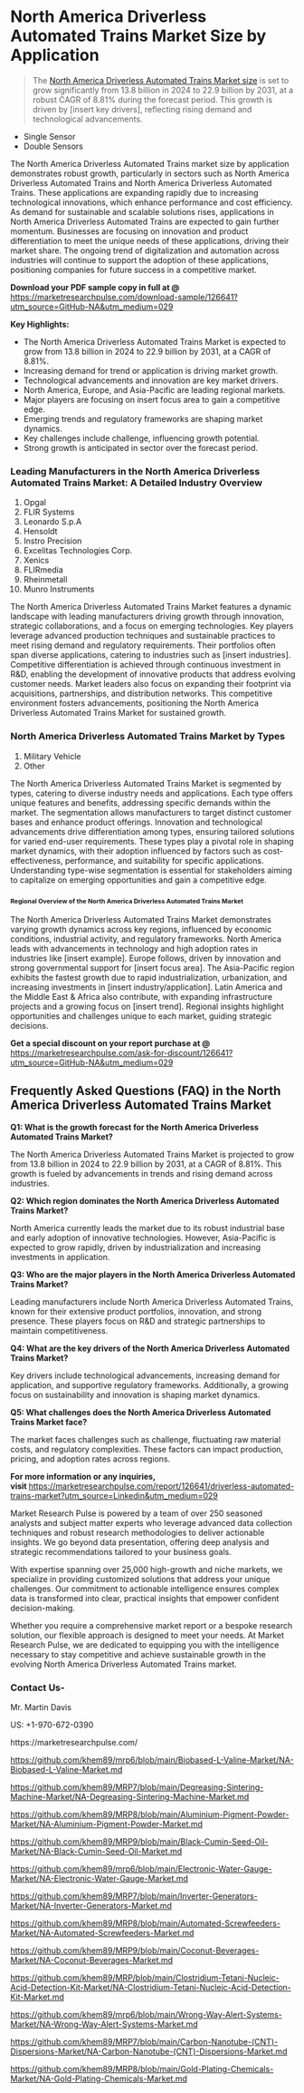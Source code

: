 <h1>North America Driverless Automated Trains Market&nbsp;Size by Application</h1><blockquote><p>The <a href="https://marketresearchpulse.com/download-sample/126641?utm_source=GitHub-NA&amp;utm_medium=029">North America Driverless Automated Trains Market size</a> is set to grow significantly from 13.8 billion in 2024 to 22.9 billion by 2031, at a robust CAGR of 8.81% during the forecast period. This growth is driven by [insert key drivers], reflecting rising demand and technological advancements.</p></blockquote><ul><li>Single Sensor<li> Double Sensors</li></ul><p>The North America Driverless Automated Trains market size by application demonstrates robust growth, particularly in sectors such as North America Driverless Automated Trains and North America Driverless Automated Trains. These applications are expanding rapidly due to increasing technological innovations, which enhance performance and cost efficiency. As demand for sustainable and scalable solutions rises, applications in North America Driverless Automated Trains are expected to gain further momentum. Businesses are focusing on innovation and product differentiation to meet the unique needs of these applications, driving their market share. The ongoing trend of digitalization and automation across industries will continue to support the adoption of these applications, positioning companies for future success in a competitive market.</p><p><strong>Download your PDF sample copy in full at @ </strong><a href="https://marketresearchpulse.com/download-sample/126641?utm_source=GitHub-NA&amp;utm_medium=029">https://marketresearchpulse.com/download-sample/126641?utm_source=GitHub-NA&amp;utm_medium=029</a></p><p><strong>Key Highlights: </strong></p><ul><li>The North America Driverless Automated Trains Market is expected to grow from 13.8 billion in 2024 to 22.9 billion by 2031, at a CAGR of 8.81%.</li><li>Increasing demand for trend or application is driving market growth.</li><li>Technological advancements and innovation are key market drivers.</li><li>North America, Europe, and Asia-Pacific are leading regional markets.</li><li>Major players are focusing on insert focus area to gain a competitive edge.</li><li>Emerging trends and regulatory frameworks are shaping market dynamics.</li><li>Key challenges include challenge, influencing growth potential.</li><li>Strong growth is anticipated in sector over the forecast period.</li></ul><h3>Leading Manufacturers in the North America Driverless Automated Trains Market: A Detailed Industry Overview</h3><ol><li>Opgal</li><li>FLIR Systems</li><li>Leonardo S.p.A</li><li>Hensoldt</li><li>Instro Precision</li><li>Excelitas Technologies Corp.</li><li>Xenics</li><li>FLIRmedia</li><li>Rheinmetall</li><li>Munro Instruments</li></ol><div class="flex max-w-full flex-col flex-grow"><div class="min-h-8 text-message flex w-full flex-col items-end gap-2 whitespace-normal break-words [.text-message+&amp;]:mt-5" dir="auto" data-message-author-role="assistant" data-message-id="fd8432e4-4910-450d-b182-61b7bfb0a01f" data-message-model-slug="gpt-4o"><div class="flex w-full flex-col gap-1 empty:hidden first:pt-[3px]"><div class="markdown prose w-full break-words dark:prose-invert light"><p>The North America Driverless Automated Trains Market features a dynamic landscape with leading manufacturers driving growth through innovation, strategic collaborations, and a focus on emerging technologies. Key players leverage advanced production techniques and sustainable practices to meet rising demand and regulatory requirements. Their portfolios often span diverse applications, catering to industries such as [insert industries]. Competitive differentiation is achieved through continuous investment in R&amp;D, enabling the development of innovative products that address evolving customer needs. Market leaders also focus on expanding their footprint via acquisitions, partnerships, and distribution networks. This competitive environment fosters advancements, positioning the North America Driverless Automated Trains Market for sustained growth.</p></div></div></div></div><h3>North America Driverless Automated Trains Market by Types</h3><ol><li>Military Vehicle<li> Other</li></ol><div class="flex max-w-full flex-col flex-grow"><div class="min-h-8 text-message flex w-full flex-col items-end gap-2 whitespace-normal break-words [.text-message+&amp;]:mt-5" dir="auto" data-message-author-role="assistant" data-message-id="084470be-0bb7-4664-bddf-5156b4f41249" data-message-model-slug="gpt-4o-mini"><div class="flex w-full flex-col gap-1 empty:hidden first:pt-[3px]"><div class="markdown prose w-full break-words dark:prose-invert light"><p>The North America Driverless Automated Trains Market is segmented by types, catering to diverse industry needs and applications. Each type offers unique features and benefits, addressing specific demands within the market. The segmentation allows manufacturers to target distinct customer bases and enhance product offerings. Innovation and technological advancements drive differentiation among types, ensuring tailored solutions for varied end-user requirements. These types play a pivotal role in shaping market dynamics, with their adoption influenced by factors such as cost-effectiveness, performance, and suitability for specific applications. Understanding type-wise segmentation is essential for stakeholders aiming to capitalize on emerging opportunities and gain a competitive edge.</p></div></div></div></div><h3><span style="font-size: 11px;">Regional Overview of the North America Driverless Automated Trains Market</span></h3><div class="flex max-w-full flex-col flex-grow"><div class="min-h-8 text-message flex w-full flex-col items-end gap-2 whitespace-normal break-words [.text-message+&amp;]:mt-5" dir="auto" data-message-author-role="assistant" data-message-id="e9038762-ce64-4e30-91c9-9bd413514231" data-message-model-slug="gpt-4o-mini"><div class="flex w-full flex-col gap-1 empty:hidden first:pt-[3px]"><div class="markdown prose w-full break-words dark:prose-invert light"><p>The North America Driverless Automated Trains Market demonstrates varying growth dynamics across key regions, influenced by economic conditions, industrial activity, and regulatory frameworks. North America leads with advancements in technology and high adoption rates in industries like [insert example]. Europe follows, driven by innovation and strong governmental support for [insert focus area]. The Asia-Pacific region exhibits the fastest growth due to rapid industrialization, urbanization, and increasing investments in [insert industry/application]. Latin America and the Middle East &amp; Africa also contribute, with expanding infrastructure projects and a growing focus on [insert trend]. Regional insights highlight opportunities and challenges unique to each market, guiding strategic decisions.</p></div></div></div></div><p><strong>Get a special discount on your report purchase at @ </strong><a href="https://marketresearchpulse.com/ask-for-discount/126641?utm_source=GitHub-NA&amp;utm_medium=029">https://marketresearchpulse.com/ask-for-discount/126641?utm_source=GitHub-NA&amp;utm_medium=029</a></p><h2>Frequently Asked Questions (FAQ) in the North America Driverless Automated Trains Market</h2><p><strong>Q1: What is the growth forecast for the North America Driverless Automated Trains Market?</strong></p><p>The North America Driverless Automated Trains Market is projected to grow from 13.8 billion in 2024 to 22.9 billion by 2031, at a CAGR of 8.81%. This growth is fueled by advancements in trends and rising demand across industries.</p><p><strong>Q2: Which region dominates the North America Driverless Automated Trains Market?</strong></p><p>North America currently leads the market due to its robust industrial base and early adoption of innovative technologies. However, Asia-Pacific is expected to grow rapidly, driven by industrialization and increasing investments in application.</p><p><strong>Q3: Who are the major players in the North America Driverless Automated Trains Market?</strong></p><p>Leading manufacturers include North America Driverless Automated Trains, known for their extensive product portfolios, innovation, and strong presence. These players focus on R&amp;D and strategic partnerships to maintain competitiveness.</p><p><strong>Q4: What are the key drivers of the North America Driverless Automated Trains Market?</strong></p><p>Key drivers include technological advancements, increasing demand for application, and supportive regulatory frameworks. Additionally, a growing focus on sustainability and innovation is shaping market dynamics.</p><p><strong>Q5: What challenges does the North America Driverless Automated Trains Market face?</strong></p><p>The market faces challenges such as challenge, fluctuating raw material costs, and regulatory complexities. These factors can impact production, pricing, and adoption rates across regions.</p><p><strong>For more information or any inquiries, visit&nbsp;</strong><a href="https://marketresearchpulse.com/report/126641/driverless-automated-trains-market?utm_source=Linkedin&utm_medium=029">https://marketresearchpulse.com/report/126641/driverless-automated-trains-market?utm_source=Linkedin&utm_medium=029</a></p><p>Market Research Pulse is powered by a team of over 250 seasoned analysts and subject matter experts who leverage advanced data collection techniques and robust research methodologies to deliver actionable insights. We go beyond data presentation, offering deep analysis and strategic recommendations tailored to your business goals.</p><p>With expertise spanning over 25,000 high-growth and niche markets, we specialize in providing customized solutions that address your unique challenges. Our commitment to actionable intelligence ensures complex data is transformed into clear, practical insights that empower confident decision-making.</p><p>Whether you require a comprehensive market report or a bespoke research solution, our flexible approach is designed to meet your needs. At Market Research Pulse, we are dedicated to equipping you with the intelligence necessary to stay competitive and achieve sustainable growth in the evolving North America Driverless Automated Trains market.</p><h3><strong>Contact Us-</strong></h3><p>Mr. Martin Davis</p><p>US: +1-970-672-0390</p><p>https://marketresearchpulse.com/</p><p><a href="https://github.com/khem89/mrp6/blob/main/Biobased-L-Valine-Market/NA-Biobased-L-Valine-Market.md">https://github.com/khem89/mrp6/blob/main/Biobased-L-Valine-Market/NA-Biobased-L-Valine-Market.md</a></p><p><a href="https://github.com/khem89/MRP7/blob/main/Degreasing-Sintering-Machine-Market/NA-Degreasing-Sintering-Machine-Market.md">https://github.com/khem89/MRP7/blob/main/Degreasing-Sintering-Machine-Market/NA-Degreasing-Sintering-Machine-Market.md</a></p><p><a href="https://github.com/khem89/MRP8/blob/main/Aluminium-Pigment-Powder-Market/NA-Aluminium-Pigment-Powder-Market.md">https://github.com/khem89/MRP8/blob/main/Aluminium-Pigment-Powder-Market/NA-Aluminium-Pigment-Powder-Market.md</a></p><p><a href="https://github.com/khem89/MRP9/blob/main/Black-Cumin-Seed-Oil-Market/NA-Black-Cumin-Seed-Oil-Market.md">https://github.com/khem89/MRP9/blob/main/Black-Cumin-Seed-Oil-Market/NA-Black-Cumin-Seed-Oil-Market.md</a></p><p><a href="https://github.com/khem89/mrp6/blob/main/Electronic-Water-Gauge-Market/NA-Electronic-Water-Gauge-Market.md">https://github.com/khem89/mrp6/blob/main/Electronic-Water-Gauge-Market/NA-Electronic-Water-Gauge-Market.md</a></p><p><a href="https://github.com/khem89/MRP7/blob/main/Inverter-Generators-Market/NA-Inverter-Generators-Market.md">https://github.com/khem89/MRP7/blob/main/Inverter-Generators-Market/NA-Inverter-Generators-Market.md</a></p><p><a href="https://github.com/khem89/MRP8/blob/main/Automated-Screwfeeders-Market/NA-Automated-Screwfeeders-Market.md">https://github.com/khem89/MRP8/blob/main/Automated-Screwfeeders-Market/NA-Automated-Screwfeeders-Market.md</a></p><p><a href="https://github.com/khem89/MRP9/blob/main/Coconut-Beverages-Market/NA-Coconut-Beverages-Market.md">https://github.com/khem89/MRP9/blob/main/Coconut-Beverages-Market/NA-Coconut-Beverages-Market.md</a></p><p><a href="https://github.com/khem89/MRP/blob/main/Clostridium-Tetani-Nucleic-Acid-Detection-Kit-Market/NA-Clostridium-Tetani-Nucleic-Acid-Detection-Kit-Market.md">https://github.com/khem89/MRP/blob/main/Clostridium-Tetani-Nucleic-Acid-Detection-Kit-Market/NA-Clostridium-Tetani-Nucleic-Acid-Detection-Kit-Market.md</a></p><p><a href="https://github.com/khem89/mrp6/blob/main/Wrong-Way-Alert-Systems-Market/NA-Wrong-Way-Alert-Systems-Market.md">https://github.com/khem89/mrp6/blob/main/Wrong-Way-Alert-Systems-Market/NA-Wrong-Way-Alert-Systems-Market.md</a></p><p><a href="https://github.com/khem89/MRP7/blob/main/Carbon-Nanotube-(CNT)-Dispersions-Market/NA-Carbon-Nanotube-(CNT)-Dispersions-Market.md">https://github.com/khem89/MRP7/blob/main/Carbon-Nanotube-(CNT)-Dispersions-Market/NA-Carbon-Nanotube-(CNT)-Dispersions-Market.md</a></p><p><a href="https://github.com/khem89/MRP8/blob/main/Gold-Plating-Chemicals-Market/NA-Gold-Plating-Chemicals-Market.md">https://github.com/khem89/MRP8/blob/main/Gold-Plating-Chemicals-Market/NA-Gold-Plating-Chemicals-Market.md</a></p>
